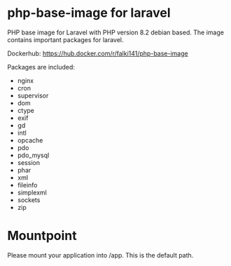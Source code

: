 # php-base-image for laravel

PHP base image for Laravel with PHP version 8.2 debian based.
The image contains important packages for laravel.

Dockerhub:
https://hub.docker.com/r/falki141/php-base-image

Packages are included:

* nginx
* cron
* supervisor
* dom
* ctype
* exif
* gd
* intl
* opcache
* pdo
* pdo_mysql
* session
* phar
* xml
* fileinfo
* simplexml
* sockets
* zip

# Mountpoint
Please mount your application into /app. This is the default path.